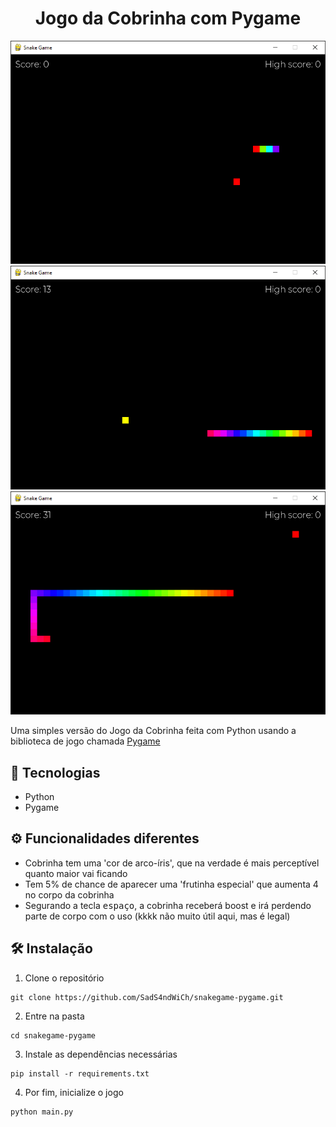 <h1 align="center">
Jogo da Cobrinha com Pygame
</h1>

<div align="center">
  <img title="O jogo" src=".github/snakegame_score.png" />
</div>
<div align="center">
  <img title="Com a frutinha especial" src=".github/snakegame_score_special_fruit.png" />
</div>
<div align="center">
  <img title="Com a cobrinha maior" src=".github/snakegame_score_large_snake.png" />
</div>

Uma simples versão do Jogo da Cobrinha feita com Python usando a biblioteca de jogo chamada [Pygame](https://www.pygame.org/news)

## 🚀 Tecnologias
 - Python
 - Pygame

## ⚙ Funcionalidades diferentes
 - Cobrinha tem uma 'cor de arco-íris', que na verdade é mais perceptível quanto maior vai ficando
 - Tem 5% de chance de aparecer uma 'frutinha especial' que aumenta 4 no corpo da cobrinha
 - Segurando a tecla <kbd>espaço</kbd>, a cobrinha receberá boost e irá perdendo parte de corpo com o uso (kkkk não muito útil aqui, mas é legal)

## 🛠 Instalação
 1. Clone o repositório
 ```
 git clone https://github.com/SadS4ndWiCh/snakegame-pygame.git
 ```
 2. Entre na pasta
 ```
 cd snakegame-pygame
 ```
 3. Instale as dependências necessárias
 ```
 pip install -r requirements.txt
 ```
 4. Por fim, inicialize o jogo
 ```
 python main.py
 ```